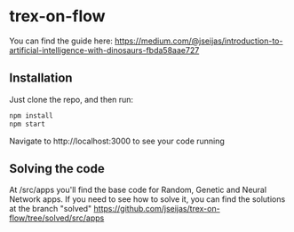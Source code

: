 # trex-on-flow

You can find the guide here: https://medium.com/@jseijas/introduction-to-artificial-intelligence-with-dinosaurs-fbda58aae727

## Installation

Just clone the repo, and then run:

```sh
npm install
npm start
```

Navigate to http://localhost:3000 to see your code running

## Solving the code

At /src/apps you'll find the base code for Random, Genetic and Neural Network apps.
If you need to see how to solve it, you can find the solutions at the branch "solved" https://github.com/jseijas/trex-on-flow/tree/solved/src/apps
